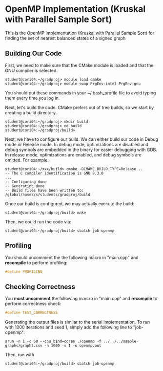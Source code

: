 # OpenMP Implementation (Kruskal with Parallel Sample Sort)
This is the OpenMP implementation (Kruskal with Parallel Sample Sort) for finding the set of nearest balanced states of a signed graph

## Building Our Code
First, we need to make sure that the CMake module is loaded and that the GNU compiler is selected.
```
student@cori04:~/gradproj> module load cmake
student@cori04:~/gradproj> module swap PrgEnv-intel PrgEnv-gnu
```
You should put these commands in your ~/.bash_profile file to avoid typing them every time you log in.

Next, let's build the code. CMake prefers out of tree builds, so we start by creating a build directory.

```
student@cori04:~/gradproj> mkdir build
student@cori04:~/gradproj> cd build
student@cori04:~/gradproj/build>
```

Next, we have to configure our build. We can either build our code in Debug mode or Release mode. In debug mode, optimizations are disabled and debug symbols are embedded in the binary for easier debugging with GDB. In release mode, optimizations are enabled, and debug symbols are omitted. For example:
```
student@cori04:~/xxx/build> cmake -DCMAKE_BUILD_TYPE=Release ..
-- The C compiler identification is GNU 8.3.0
...
-- Configuring done
-- Generating done
-- Build files have been written to: /global/homes/s/students/gradproj/build
```

Once our build is configured, we may actually execute the build:
```
student@cori04:~/gradproj/build> make
```

Then, we could run the code via:
```
student@cori04:~/gradproj/build> sbatch job-openmp
```

## Profiling
You should uncomment the the following macro in "main.cpp" and **recompile** to perform profiling:
```C++
#define PROFILING
```

## Checking Correctness
You **must uncomment** the following marcro in "main.cpp" and **recompile** to perform correctness check:
```C++
#define TEST_CORRECTNESS
```
Generating the output files is similar to the serial implementation. To run with 1000 iterations and seed 1, simply add the following line to "job-openmp":
```
srun -n 1 -c 68 --cpu_bind=cores ./openmp -f ../../../sample-graphs/graph2.csv -n 1000 -s 1 -o openmp.out
```
Then, run with
```
student@cori04:~/gradproj/build> sbatch job-openmp
```

